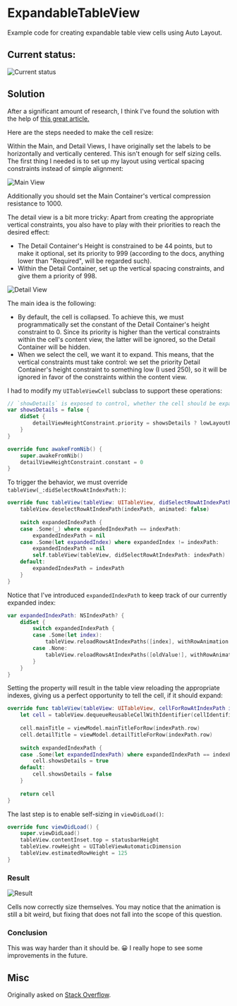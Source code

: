 # ExpandableTableView
Example code for creating expandable table view cells using Auto Layout.

## Current status:

![Current status][4]

## Solution

After a significant amount of research, I think I've found the solution with the help of [this great article.][1]

Here are the steps needed to make the cell resize:

Within the Main, and Detail Views, I have originally set the labels to be horizontally and vertically centered. This isn't enough for self sizing cells. The first thing I needed is to set up my layout using vertical spacing constraints instead of simple alignment:

![Main View][2]

Additionally you should set the Main Container's vertical compression resistance to 1000.

The detail view is a bit more tricky: Apart from creating the appropriate vertical constraints, you also have to play with their priorities to reach the desired effect:

* The Detail Container's Height is constrained to be 44 points, but to make it optional, set its priority to 999 (according to the docs, anything lower than "Required", will be regarded such).
* Within the Detail Container, set up the vertical spacing constraints, and give them a priority of 998.

![Detail View][3]

The main idea is the following:

* By default, the cell is collapsed. To achieve this, we must programmatically set the constant of the Detail Container's height constraint to 0. Since its priority is higher than the vertical constraints within the cell's content view, the latter will be ignored, so the Detail Container will be hidden.
* When we select the cell, we want it to expand. This means, that the vertical constraints must take control: we set the priority Detail Container's height constraint to something low (I used 250), so it will be ignored in favor of the constraints within the content view.

I had to modify my `UITableViewCell` subclass to support these operations:

```swift
// `showDetails` is exposed to control, whether the cell should be expanded
var showsDetails = false {
    didSet {
        detailViewHeightConstraint.priority = showsDetails ? lowLayoutPriority : highLayoutPriority
    }
}

override func awakeFromNib() {
    super.awakeFromNib()
    detailViewHeightConstraint.constant = 0
}
```

To trigger the behavior, we must override `tableView(_:didSelectRowAtIndexPath:)`:

```swift
override func tableView(tableView: UITableView, didSelectRowAtIndexPath indexPath: NSIndexPath) {
    tableView.deselectRowAtIndexPath(indexPath, animated: false)
    
    switch expandedIndexPath {
    case .Some(_) where expandedIndexPath == indexPath:
        expandedIndexPath = nil
    case .Some(let expandedIndex) where expandedIndex != indexPath:
        expandedIndexPath = nil
        self.tableView(tableView, didSelectRowAtIndexPath: indexPath)
    default:
        expandedIndexPath = indexPath
    }
}
```

Notice that I've introduced `expandedIndexPath` to keep track of our currently expanded index:

```swift
var expandedIndexPath: NSIndexPath? {
    didSet {
        switch expandedIndexPath {
        case .Some(let index):
            tableView.reloadRowsAtIndexPaths([index], withRowAnimation: UITableViewRowAnimation.Automatic)
        case .None:
            tableView.reloadRowsAtIndexPaths([oldValue!], withRowAnimation: UITableViewRowAnimation.Automatic)
        }
    }
}
```

Setting the property will result in the table view reloading the appropriate indexes, giving us a perfect opportunity to tell the cell, if it should expand:

```swift
override func tableView(tableView: UITableView, cellForRowAtIndexPath indexPath: NSIndexPath) -> UITableViewCell {
    let cell = tableView.dequeueReusableCellWithIdentifier(cellIdentifier, forIndexPath: indexPath) as! ExpandableTableViewCell
    
    cell.mainTitle = viewModel.mainTitleForRow(indexPath.row)
    cell.detailTitle = viewModel.detailTitleForRow(indexPath.row)
    
    switch expandedIndexPath {
    case .Some(let expandedIndexPath) where expandedIndexPath == indexPath:
        cell.showsDetails = true
    default:
        cell.showsDetails = false
    }
    
    return cell
}
```

The last step is to enable self-sizing in `viewDidLoad()`:

```swift
override func viewDidLoad() {
    super.viewDidLoad()
    tableView.contentInset.top = statusbarHeight
    tableView.rowHeight = UITableViewAutomaticDimension
    tableView.estimatedRowHeight = 125
}
```

### Result

![Result][4]

Cells now correctly size themselves. You may notice that the animation is still a bit weird, but fixing that does not fall into the scope of this question.

### Conclusion

This was way harder than it should be. 😀 I really hope to see some improvements in the future.

  [1]: http://pivotallabs.com/expandable-uitableviewcells/
  [2]: http://i.stack.imgur.com/LdlQK.png
  [3]: http://i.stack.imgur.com/gHkA6.png
  [4]: http://i.stack.imgur.com/tdBLK.gif

## Misc

Originally asked on [Stack Overflow](http://stackoverflow.com/questions/30078267/dynamically-size-table-view-cells-using-auto-layout-constraints).
